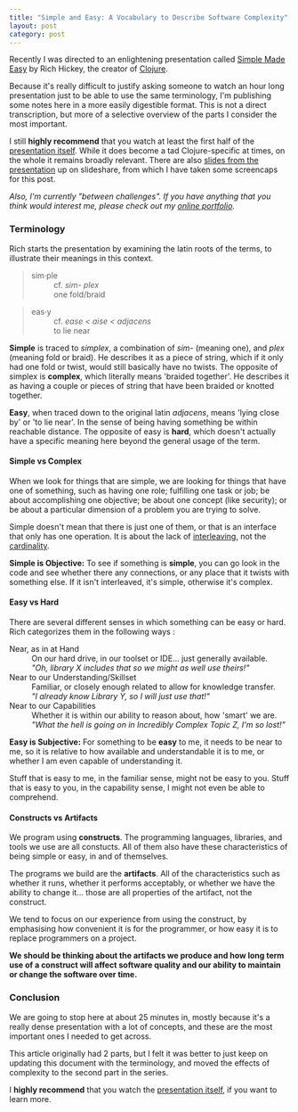 ```yaml
---
title: "Simple and Easy: A Vocabulary to Describe Software Complexity"
layout: post
category: post
---
```

Recently I was directed to an enlightening presentation called [Simple Made Easy](http://www.infoq.com/presentations/Simple-Made-Easy) by Rich Hickey, the creator of [Clojure](http://en.wikipedia.org/wiki/Clojure).

Because it's really difficult to justify asking someone to watch an hour long presentation just to be able to use the same terminology,
I'm publishing some notes here in a more easily digestible format. This is not a direct transcription, but more of a selective overview of the parts I consider the most important.

I still __highly recommend__ that you watch at least the first half of the [presentation itself](http://www.infoq.com/presentations/Simple-Made-Easy). 
While it does become a tad Clojure-specific at times, on the whole it remains broadly relevant. There are also
[slides from the presentation](http://www.slideshare.net/evandrix/simple-made-easy) up on slideshare, from which I have taken some screencaps for this post.

<!--more-->

_Also, I'm currently "between challenges". 
If you have anything that you think would interest me,
please check out my [online portfolio](/portfolio)._

### Terminology 

Rich starts the presentation by examining the latin roots of the terms, to illustrate their meanings in this context.

<blockquote class='col-sm-6'>
<dl>
<dt>sim·ple</dt>
<dd>cf. <em>sim- plex</em></dd>
<dd>one fold/braid</dd>
</dl>
</blockquote>

<blockquote class='col-sm-6'>
<dl>
<dt>eas·y</dt>
<dd>cf. <em>ease&nbsp;&lt;&nbsp;aise&nbsp;&lt;&nbsp;adjacens</em></dd>
<dd>to lie near</dd>
</dl>
</blockquote>

__Simple__ is traced to _simplex_, a combination of _sim-_ (meaning one), and _plex_ (meaning fold or braid).  He describes it as a piece of string,
which if it only had one fold or twist, would still basically have no twists. The opposite of simplex is __complex__, which
literally means 'braided together'.  He describes it as having a couple or pieces of string that have been braided or
knotted together.

__Easy__, when traced down to the original latin _adjacens_, means 'lying close by' or 'to lie near'.  In the sense of
being having something be within reachable distance. The opposite of easy is __hard__, which doesn't actually have a specific
meaning here beyond the general usage of the term.

#### Simple vs Complex

When we look for things that are simple, we are looking for things that have one of something, such as
having one role; fulfilling one task or job; be about accomplishing one objective; be
about one concept (like security); or be about a particular dimension of a problem you are trying to solve.

Simple doesn't mean that there is just one of them, or that is an interface that only has one operation. It
is about the lack of [interleaving](http://en.wiktionary.org/wiki/interleave#English), not the [cardinality](http://en.wiktionary.org/wiki/cardinality).

__Simple is Objective:__ To see if something is __simple__, you can go look in the code and see whether there any connections, or any place that it twists with something else.
If it isn't interleaved, it's simple, otherwise it's complex.

#### Easy vs Hard

There are several different senses in which something can be easy or hard.  
Rich categorizes them in the following ways :

<dl>
<dt>Near, as in at Hand</dt>
<dd>On our hard drive, in our toolset or IDE... just generally available.</dd>
<dd><em>"Oh, library X includes that so we might as well use theirs!"</em></dd>
<dt>Near to our Understanding/Skillset</dt>
<dd>Familiar, or closely enough related to allow for knowledge transfer.</dd>
<dd><em>"I already know Library Y, so I will just use that!"</em></dd>
<dt>Near to our Capabilities</dt>
<dd>Whether it is within our ability to reason about, how 'smart' we are.</dd>
<dd><em>"What the hell is going on in Incredibly Complex Topic Z, I'm so lost!"</em></dd>
</dl>

__Easy is Subjective:__ For something to be __easy__ to me, it needs to be near to me, so it is relative to how
available and understandable it is to me, or whether I am even capable of understanding it.

Stuff that is easy to me, in the familiar sense, might not be easy to you. 
Stuff that is easy to you, in the capability sense, I might not even be able to comprehend.

#### Constructs vs Artifacts

We program using __constructs__. The programming languages, libraries, and tools we use
are all constucts. All of them also have these characteristics of being simple or easy, in
and of themselves.

The programs we build are the __artifacts__. All of the characteristics such as whether it runs, whether it
performs acceptably, or whether we have the ability to change it... those are all properties of the artifact, not the construct.

We tend to focus on our experience from using the construct, by emphasising how convenient it is for the programmer, or how
easy it is to replace programmers on a project.  

__We should be thinking about the artifacts we produce and how long term use of a construct will
affect software quality and our ability to maintain or change the software over time.__

### Conclusion

We are going to stop here at about 25 minutes in, mostly because it's a really dense
presentation with a lot of concepts, and these are the most important ones I needed
to get across.

This article originally had 2 parts, but I felt it was better to just keep on updating
this document with the terminology, and moved the effects of complexity to the second
part in the series.

I __highly recommend__ that you watch the [presentation itself](http://www.infoq.com/presentations/Simple-Made-Easy), if you want to learn more.
